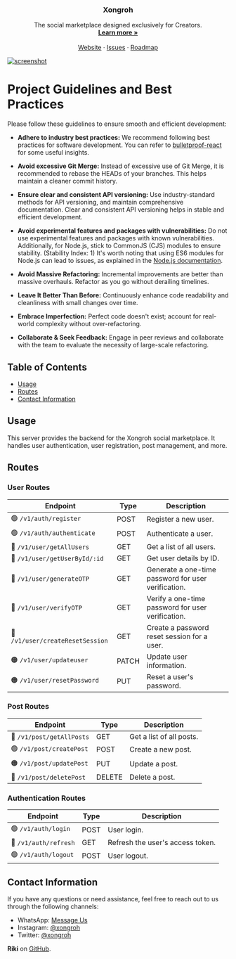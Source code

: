 <!-- PROJECT LOGO -->
<p align="center">


  <h3 align="center">Xongroh</h3>

  <p align="center">
     The social marketplace designed exclusively for Creators. 
    <br />
    <a href="https://xongroh.com"><strong>Learn more »</strong></a>
    <br />
    <br />
    <a href="https://xongroh.com">Website</a>
    ·
    <a href="https://github.com/teamxongroh/xongroh/issues">Issues</a>
    ·
    <a href="https://app.eraser.io/workspace/OfUVuwSbrllockrlz2An">Roadmap</a>
  </p>
    <a href="https://xongroh-public.vercel.app/">
    <img src="https://github.com/phukon/xongroh/assets/60285613/9ed7f532-36da-400d-8665-943ba82cc01d" alt="screenshot">
  </a>

</p>


# Project Guidelines and Best Practices

Please follow these guidelines to ensure smooth and efficient development:

- **Adhere to industry best practices:** We recommend following best practices for software development. You can refer to [bulletproof-react](https://github.com/alan2207/bulletproof-react) for some useful insights.

- **Avoid excessive Git Merge:** Instead of excessive use of Git Merge, it is recommended to rebase the HEADs of your branches. This helps maintain a cleaner commit history.

- **Ensure clear and consistent API versioning:** Use industry-standard methods for API versioning, and maintain comprehensive documentation. Clear and consistent API versioning helps in stable and efficient development.

- **Avoid experimental features and packages with vulnerabilities:** Do not use experimental features and packages with known vulnerabilities. Additionally, for Node.js, stick to CommonJS (CJS) modules to ensure stability. (Stability Index: 1) It's worth noting that using ES6 modules for Node.js can lead to issues, as explained in the [Node.js documentation](https://nodejs.org/docs/v12.13.0/api/esm.html#esm_ecmascript_modules).

- **Avoid Massive Refactoring:** Incremental improvements are better than massive overhauls. Refactor as you go without derailing timelines.

- **Leave It Better Than Before:** Continuously enhance code readability and cleanliness with small changes over time.

- **Embrace Imperfection:** Perfect code doesn't exist; account for real-world complexity without over-refactoring.

- **Collaborate & Seek Feedback:** Engage in peer reviews and collaborate with the team to evaluate the necessity of large-scale refactoring.

## Table of Contents
- [Usage](#usage)
- [Routes](#routes)
- [Contact Information](#contact-information)

## Usage

This server provides the backend for the Xongroh social marketplace. It handles user authentication, user registration, post management, and more.

## Routes

### User Routes

| Endpoint                            | Type   | Description                                         |
|-------------------------------------|--------|-----------------------------------------------------|
| 🟢 `/v1/auth/register`               | POST   | Register a new user.                               |
| 🟢 `/v1/auth/authenticate`           | POST   | Authenticate a user.                               |
| 🔵 `/v1/user/getAllUsers`           | GET    | Get a list of all users.                           |
| 🔵 `/v1/user/getUserById/:id`       | GET    | Get user details by ID.                            |
| 🔵 `/v1/user/generateOTP`           | GET    | Generate a one-time password for user verification.|
| 🔵 `/v1/user/verifyOTP`             | GET    | Verify a one-time password for user verification.  |
| 🔵 `/v1/user/createResetSession`    | GET    | Create a password reset session for a user.        |
| 🟠 `/v1/user/updateuser`            | PATCH  | Update user information.                           |
| 🟠 `/v1/user/resetPassword`         | PUT    | Reset a user's password.                           |

### Post Routes

| Endpoint                            | Type   | Description               |
|-------------------------------------|--------|---------------------------|
| 🔵 `/v1/post/getAllPosts`           | GET    | Get a list of all posts.  |
| 🟢 `/v1/post/createPost`            | POST   | Create a new post.        |
| 🟠 `/v1/post/updatePost`           | PUT    | Update a post.            |
| 🔴 `/v1/post/deletePost`           | DELETE | Delete a post.            |

### Authentication Routes

| Endpoint                            | Type   | Description         |
|-------------------------------------|--------|---------------------|
| 🟢 `/v1/auth/login`                 | POST   | User login.         |
| 🔵 `/v1/auth/refresh`               | GET    | Refresh the user's access token. |
| 🟢 `/v1/auth/logout`                | POST   | User logout.        |

## Contact Information

If you have any questions or need assistance, feel free to reach out to us through the following channels:

- WhatsApp: [Message Us](https://wa.me/919127510087?text=hi)
- Instagram: [@xongroh](https://instagram.com/xongroh)
- Twitter: [@xongroh](https://twitter.com/xongroh)

**Riki** on [GitHub](https://github.com/phukon).
